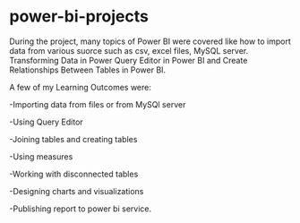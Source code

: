 # power-bi-projects

During the project, many topics of Power BI were covered like how to import data from various suorce such as csv, excel files, MySQL server. Transforming Data in Power Query Editor in Power BI and Create Relationships Between Tables in Power BI.

A few of my Learning Outcomes were:

-Importing data from files or from MySQl server

-Using Query Editor

-Joining tables and creating tables

-Using measures

-Working with disconnected tables

-Designing charts and visualizations

-Publishing report to power bi service.

